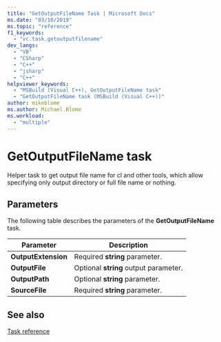 ```yaml
---
title: "GetOutputFileName Task | Microsoft Docs"
ms.date: "03/10/2019"
ms.topic: "reference"
f1_keywords:
  - "vc.task.getoutputfilename"
dev_langs:
  - "VB"
  - "CSharp"
  - "C++"
  - "jsharp"
  - "C++"
helpviewer_keywords:
  - "MSBuild (Visual C++), GetOutputFileName task"
  - "GetOutputFileName task (MSBuild (Visual C++))"
author: mikeblome
ms.author: Michael.Blome
ms.workload:
  - "multiple"
---
```

# GetOutputFileName task

Helper task to get output file name for cl and other tools, which allow specifying only output directory or full file name or nothing.

## Parameters

The following table describes the parameters of the **GetOutputFileName** task.

|Parameter|Description|
|---------------|-----------------|
|**OutputExtension**|Required **string** parameter.|
|**OutputFile**|Optional **string** output parameter.|
|**OutputPath**|Optional **string** parameter.|
|**SourceFile**|Required **string** parameter.|

## See also

[Task reference](../msbuild/msbuild-task-reference.md)